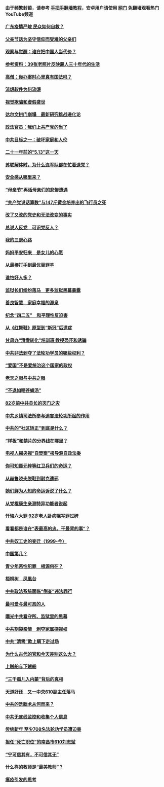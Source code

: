 #### 由于频繁封锁，请参考 [手把手翻墙教程](https://github.com/gfw-breaker/guides/wiki/)，安卓用户请使用 [网门](https://github.com/gfw-breaker/nogfw/blob/master/dl.md?t=06240101) 免翻墙观看热门YouTube频道 

#### [广东疫情严峻 民众如何自救？](../pages/19/427311.md?t=06240101) 

#### [父亲节话为坚守信仰而受难的父亲们](../pages/19/427033.md?t=06240101) 

#### [观察与觉醒：谁在把中国人当代价？](../pages/19/426987.md?t=06240101) 

#### [参考资料：39张老照片反映藏人三十年代的生活](../pages/19/426471.md?t=06240101) 

#### [高僧：你办案时心里真有国法吗？](../pages/19/426530.md?t=06240101) 

#### [流氓软件为何流氓](../pages/19/426531.md?t=06240101) 

#### [视觉欺骗和虚假盛世](../pages/19/426443.md?t=06240101) 

#### [达尔文拱门崩塌　最新研究挑战进化论](../pages/19/426009.md?t=06240101) 

#### [政法官员：我们上共产党的当了](../pages/19/425351.md?t=06240101) 

#### [中共目标之一：破坏家庭和人伦](../pages/19/424454.md?t=06240101) 

#### [二十一年前的“5.13”这一天](../pages/19/424814.md?t=06240101) 

#### [苏联解体时，为什么连军队都在忙着退党？](../pages/19/424335.md?t=06240101) 

#### [安全感从哪里来？](../pages/19/424336.md?t=06240101) 

#### [“母亲节”再话母亲们的悲惨遭遇](../pages/19/424234.md?t=06240101) 

#### [“共产党说话算数”与147斤黄金培养出的飞行员之死](../pages/19/424115.md?t=06240101) 

#### [改了又改的党史和无法改变的事实](../pages/19/424037.md?t=06240101) 

#### [总说人反党　可识党反人？](../pages/19/423820.md?t=06240101) 

#### [我的三退心路](../pages/19/423876.md?t=06240101) 

#### [妈妈平安归来　是女儿的心愿](../pages/19/423947.md?t=06240101) 

#### [从最棒打手到最优替罪羊](../pages/19/423819.md?t=06240101) 

#### [谁怕好人多？](../pages/19/423774.md?t=06240101) 

#### [监狱长们纷纷落马　更多监狱黑幕暴露](../pages/19/423787.md?t=06240101) 

#### [善良智慧　家庭幸福的源泉](../pages/19/423632.md?t=06240101) 

#### [纪念“四二五”　和平理性反迫害](../pages/19/423660.md?t=06240101) 

#### [从《红舞鞋》原型到“新冠”后遗症](../pages/19/423509.md?t=06240101) 

#### [甘肃办“清零转化”培训班 教授恐吓和诱骗](../pages/19/423498.md?t=06240101) 

#### [中共非法剥夺了法轮功学员的哪些权利？](../pages/19/423392.md?t=06240101) 

#### [“爱国”不是爱统治这个国家的政权](../pages/19/423029.md?t=06240101) 

#### [老天之眼与中共之眼](../pages/19/423378.md?t=06240101) 

#### [“不退如喝苍蝇汤”](../pages/19/423287.md?t=06240101) 

#### [82岁前中共县长的灭门之灾](../pages/19/423055.md?t=06240101) 

#### [中共乡镇司法所参与迫害法轮功所起的作用](../pages/19/423064.md?t=06240101) 

#### [中共的“社区矫正”到底是什么？](../pages/19/422870.md?t=06240101) 

#### [“样板”和禁片的分界线在哪里？](../pages/19/422704.md?t=06240101) 

#### [电视人揭央视“自焚案”报导源自政法委](../pages/19/422770.md?t=06240101) 

#### [你可知聂元梓等红卫兵们的命运？](../pages/19/422848.md?t=06240101) 

#### [从赫鲁晓夫脱鞋到耐克遭邪](../pages/19/422826.md?t=06240101) 

#### [她们鲜为人知的命运诉说了什么？](../pages/19/422754.md?t=06240101) 

#### [从党棍康生亲测特异功能者说起](../pages/19/422657.md?t=06240101) 

#### [忏悔六大罪 92岁老人卧病嘱写罪过碑](../pages/19/422750.md?t=06240101) 

#### [看看都是谁在“表最高的忠、干最背的事”？](../pages/19/422703.md?t=06240101) 

#### [中共奴工史的变迁（1999-今）](../pages/19/422656.md?t=06240101) 

#### [中国第几？](../pages/19/422496.md?t=06240101) 

#### [青少年恶性犯罪　根源何在？](../pages/19/422449.md?t=06240101) 

#### [梧桐树　凤凰台](../pages/19/422442.md?t=06240101) 

#### [中共政法系统面临“倒查”违法罪行](../pages/19/422497.md?t=06240101) 

#### [最可爱与最可恶的人](../pages/19/422448.md?t=06240101) 

#### [曝光中共看守所、监狱里的黑幕](../pages/19/422390.md?t=06240101) 

#### [中共割裂亲情　剥夺家属探视权](../pages/19/422364.md?t=06240101) 

#### [中共“清零”欺上瞒下走过场](../pages/19/422306.md?t=06240101) 

#### [为什么古代的官和今天差别这么大？](../pages/19/422228.md?t=06240101) 

#### [上贼船与下贼船](../pages/19/422276.md?t=06240101) 

#### [“三千孤儿入内蒙”背后的真相](../pages/19/422229.md?t=06240101) 

#### [天道好还　又一中央610副主任落马](../pages/19/422155.md?t=06240101) 

#### [中共的洗脑术从何而来？](../pages/19/422154.md?t=06240101) 

#### [中共无底线监控和收集个人信息](../pages/19/422039.md?t=06240101) 

#### [传统新年 至少708名法轮功学员遭迫害](../pages/19/421946.md?t=06240101) 

#### [担任“死亡职位”的南昌市610刘志斌](../pages/19/421957.md?t=06240101) 

#### [“宁可信其有，不可信其无”](../pages/19/421691.md?t=06240101) 

#### [什么样的教师是“最美教师”？](../pages/19/421755.md?t=06240101) 

#### [瘟疫引发的思考](../pages/19/421594.md?t=06240101) 

